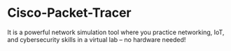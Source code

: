 # Cisco-Packet-Tracer
It is a powerful network simulation tool where you practice networking, IoT, and cybersecurity skills in a virtual lab – no hardware needed!
